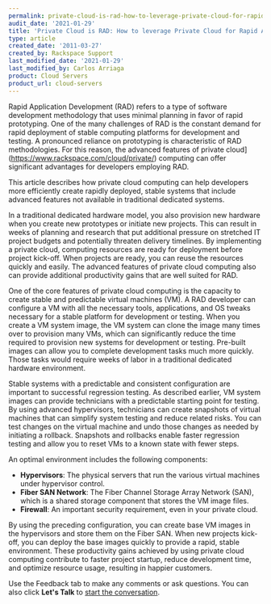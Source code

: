 ```yaml
---
permalink: private-cloud-is-rad-how-to-leverage-private-cloud-for-rapid-application-development
audit_date: '2021-01-29'
title: 'Private Cloud is RAD: How to leverage Private Cloud for Rapid Application Development'
type: article
created_date: '2011-03-27'
created_by: Rackspace Support
last_modified_date: '2021-01-29'
last_modified_by: Carlos Arriaga
product: Cloud Servers
product_url: cloud-servers
---
```


Rapid Application Development (RAD) refers to a type of software
development methodology that uses minimal planning in favor of rapid
prototyping. One of the many challenges of RAD is the constant demand
for rapid deployment of stable computing platforms for development and
testing. A pronounced reliance on prototyping is characteristic of RAD
methodologies. For this reason, the advanced features of 
private cloud](https://www.rackspace.com/cloud/private/) computing can
offer significant advantages for developers employing RAD. 

This article describes how private cloud computing can help developers 
more efficiently create rapidly deployed, stable systems that include 
advanced features not available in traditional dedicated systems.

In a traditional dedicated hardware model, you also provision new hardware
when you create new prototypes or initiate new projects. This can result in weeks 
of planning and research that put additional pressure on stretched IT 
project budgets and potentially threaten delivery timelines. By implementing a 
private cloud, computing resources are ready for deployment before project kick-off. 
When projects are ready, you can reuse the resources quickly and easily. The advanced 
features of private cloud computing also can provide additional productivity gains 
that are well suited for RAD.

One of the core features of private cloud computing is the
capacity to create stable and predictable virtual machines (VM). A RAD
developer can configure a VM with all the necessary tools, applications,
and OS tweaks necessary for a stable platform for development or
testing. When you create a VM system image, the VM system can clone the image
many times over to provision many VMs, which can significantly reduce the
time required to provision new systems for development or testing. Pre-built images 
can allow you to complete development tasks much more quickly. Those tasks would
require weeks of labor in a traditional dedicated hardware environment.

Stable systems with a predictable and consistent configuration are
important to successful regression testing. As described earlier, VM
system images can provide technicians with a predictable starting point
for testing. By using advanced hypervisors, technicians can create
snapshots of virtual machines that can simplify system testing and reduce 
related risks. You can test changes on the virtual machine and 
undo those changes as needed by initiating a rollback. Snapshots 
and rollbacks enable faster regression testing and allow you to reset VMs 
to a known state with fewer steps.

An optimal environment includes the following components:

-  **Hypervisors**: The physical servers that run the various virtual
   machines under hypervisor control.
-  **Fiber SAN Network**: The Fiber Channel Storage Array Network (SAN), which is
   a shared storage component that stores the VM image files.
-  **Firewall**: An important security requirement, even in your private cloud.

By using the preceding configuration, you can create base VM images in the
hypervisors and store them on the Fiber SAN. When new projects kick-off, you can deploy
the base images quickly to provide a rapid, stable environment. These productivity gains 
achieved by using private cloud computing contribute to faster project 
startup, reduce development time, and optimize resource usage, resulting in happier customers.

Use the Feedback tab to make any comments or ask questions. You can also click
**Let's Talk** to [start the conversation](https://www.rackspace.com/). 
